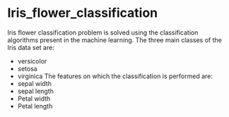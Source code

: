 # Iris_flower_classification 
Iris flower classification problem is solved using the classification algorithms present in the machine learning. 
The three main classes of the Iris data set are:
* versicolor
* setosa
* virginica
The features on which the classification is performed are:
* sepal width
* sepal length
* Petal width
* Petal length
